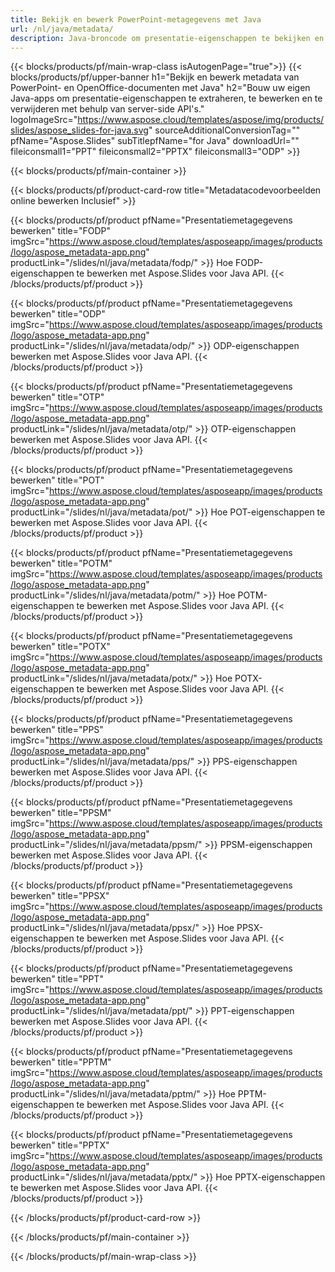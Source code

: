 ```yaml
---
title: Bekijk en bewerk PowerPoint-metagegevens met Java
url: /nl/java/metadata/
description: Java-broncode om presentatie-eigenschappen te bekijken en te bewerken
---
```


{{< blocks/products/pf/main-wrap-class isAutogenPage="true">}}
{{< blocks/products/pf/upper-banner h1="Bekijk en bewerk metadata van PowerPoint- en OpenOffice-documenten met Java" h2="Bouw uw eigen Java-apps om presentatie-eigenschappen te extraheren, te bewerken en te verwijderen met behulp van server-side API's." logoImageSrc="https://www.aspose.cloud/templates/aspose/img/products/slides/aspose_slides-for-java.svg" sourceAdditionalConversionTag="" pfName="Aspose.Slides" subTitlepfName="for Java" downloadUrl="" fileiconsmall1="PPT" fileiconsmall2="PPTX" fileiconsmall3="ODP" >}}

{{< blocks/products/pf/main-container >}}

{{< blocks/products/pf/product-card-row title="Metadatacodevoorbeelden online bewerken Inclusief" >}}

{{< blocks/products/pf/product pfName="Presentatiemetagegevens bewerken" title="FODP" imgSrc="https://www.aspose.cloud/templates/asposeapp/images/products/logo/aspose_metadata-app.png" productLink="/slides/nl/java/metadata/fodp/" >}}
Hoe FODP-eigenschappen te bewerken met Aspose.Slides voor Java API.
{{< /blocks/products/pf/product >}}

{{< blocks/products/pf/product pfName="Presentatiemetagegevens bewerken" title="ODP" imgSrc="https://www.aspose.cloud/templates/asposeapp/images/products/logo/aspose_metadata-app.png" productLink="/slides/nl/java/metadata/odp/" >}}
ODP-eigenschappen bewerken met Aspose.Slides voor Java API.
{{< /blocks/products/pf/product >}}

{{< blocks/products/pf/product pfName="Presentatiemetagegevens bewerken" title="OTP" imgSrc="https://www.aspose.cloud/templates/asposeapp/images/products/logo/aspose_metadata-app.png" productLink="/slides/nl/java/metadata/otp/" >}}
OTP-eigenschappen bewerken met Aspose.Slides voor Java API.
{{< /blocks/products/pf/product >}}

{{< blocks/products/pf/product pfName="Presentatiemetagegevens bewerken" title="POT" imgSrc="https://www.aspose.cloud/templates/asposeapp/images/products/logo/aspose_metadata-app.png" productLink="/slides/nl/java/metadata/pot/" >}}
Hoe POT-eigenschappen te bewerken met Aspose.Slides voor Java API.
{{< /blocks/products/pf/product >}}

{{< blocks/products/pf/product pfName="Presentatiemetagegevens bewerken" title="POTM" imgSrc="https://www.aspose.cloud/templates/asposeapp/images/products/logo/aspose_metadata-app.png" productLink="/slides/nl/java/metadata/potm/" >}}
Hoe POTM-eigenschappen te bewerken met Aspose.Slides voor Java API.
{{< /blocks/products/pf/product >}}

{{< blocks/products/pf/product pfName="Presentatiemetagegevens bewerken" title="POTX" imgSrc="https://www.aspose.cloud/templates/asposeapp/images/products/logo/aspose_metadata-app.png" productLink="/slides/nl/java/metadata/potx/" >}}
Hoe POTX-eigenschappen te bewerken met Aspose.Slides voor Java API.
{{< /blocks/products/pf/product >}}

{{< blocks/products/pf/product pfName="Presentatiemetagegevens bewerken" title="PPS" imgSrc="https://www.aspose.cloud/templates/asposeapp/images/products/logo/aspose_metadata-app.png" productLink="/slides/nl/java/metadata/pps/" >}}
PPS-eigenschappen bewerken met Aspose.Slides voor Java API.
{{< /blocks/products/pf/product >}}

{{< blocks/products/pf/product pfName="Presentatiemetagegevens bewerken" title="PPSM" imgSrc="https://www.aspose.cloud/templates/asposeapp/images/products/logo/aspose_metadata-app.png" productLink="/slides/nl/java/metadata/ppsm/" >}}
PPSM-eigenschappen bewerken met Aspose.Slides voor Java API.
{{< /blocks/products/pf/product >}}

{{< blocks/products/pf/product pfName="Presentatiemetagegevens bewerken" title="PPSX" imgSrc="https://www.aspose.cloud/templates/asposeapp/images/products/logo/aspose_metadata-app.png" productLink="/slides/nl/java/metadata/ppsx/" >}}
Hoe PPSX-eigenschappen te bewerken met Aspose.Slides voor Java API.
{{< /blocks/products/pf/product >}}

{{< blocks/products/pf/product pfName="Presentatiemetagegevens bewerken" title="PPT" imgSrc="https://www.aspose.cloud/templates/asposeapp/images/products/logo/aspose_metadata-app.png" productLink="/slides/nl/java/metadata/ppt/" >}}
PPT-eigenschappen bewerken met Aspose.Slides voor Java API.
{{< /blocks/products/pf/product >}}

{{< blocks/products/pf/product pfName="Presentatiemetagegevens bewerken" title="PPTM" imgSrc="https://www.aspose.cloud/templates/asposeapp/images/products/logo/aspose_metadata-app.png" productLink="/slides/nl/java/metadata/pptm/" >}}
Hoe PPTM-eigenschappen te bewerken met Aspose.Slides voor Java API.
{{< /blocks/products/pf/product >}}

{{< blocks/products/pf/product pfName="Presentatiemetagegevens bewerken" title="PPTX" imgSrc="https://www.aspose.cloud/templates/asposeapp/images/products/logo/aspose_metadata-app.png" productLink="/slides/nl/java/metadata/pptx/" >}}
Hoe PPTX-eigenschappen te bewerken met Aspose.Slides voor Java API.
{{< /blocks/products/pf/product >}}



{{< /blocks/products/pf/product-card-row >}}

{{< /blocks/products/pf/main-container >}}
    
{{< /blocks/products/pf/main-wrap-class >}}